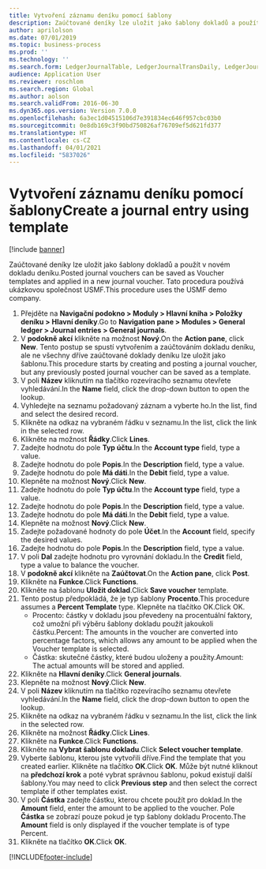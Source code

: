 ```yaml
---
title: Vytvoření záznamu deníku pomocí šablony
description: Zaúčtované deníky lze uložit jako šablony dokladů a použít v novém dokladu deníku.
author: aprilolson
ms.date: 07/01/2019
ms.topic: business-process
ms.prod: ''
ms.technology: ''
ms.search.form: LedgerJournalTable, LedgerJournalTransDaily, LedgerJournalTransVoucherTemplate
audience: Application User
ms.reviewer: roschlom
ms.search.region: Global
ms.author: aolson
ms.search.validFrom: 2016-06-30
ms.dyn365.ops.version: Version 7.0.0
ms.openlocfilehash: 6a3ec1d04515106d7e391834ec646f957cbc03b0
ms.sourcegitcommit: 0e8db169c3f90bd750826af76709ef5d621fd377
ms.translationtype: HT
ms.contentlocale: cs-CZ
ms.lasthandoff: 04/01/2021
ms.locfileid: "5837026"
---
```

# <a name="create-a-journal-entry-using-template"></a><span data-ttu-id="0168d-103">Vytvoření záznamu deníku pomocí šablony</span><span class="sxs-lookup"><span data-stu-id="0168d-103">Create a journal entry using template</span></span>

[!include [banner](../../includes/banner.md)]

<span data-ttu-id="0168d-104">Zaúčtované deníky lze uložit jako šablony dokladů a použít v novém dokladu deníku.</span><span class="sxs-lookup"><span data-stu-id="0168d-104">Posted journal vouchers can be saved as Voucher templates and applied in a new journal voucher.</span></span> <span data-ttu-id="0168d-105">Tato procedura používá ukázkovou společnost USMF.</span><span class="sxs-lookup"><span data-stu-id="0168d-105">This procedure uses the USMF demo company.</span></span>

1. <span data-ttu-id="0168d-106">Přejděte na **Navigační podokno > Moduly > Hlavní kniha > Položky deníku > Hlavní deníky**.</span><span class="sxs-lookup"><span data-stu-id="0168d-106">Go to **Navigation pane > Modules > General ledger > Journal entries > General journals**.</span></span>
2. <span data-ttu-id="0168d-107">V **podokně akcí** klikněte na možnost **Nový**.</span><span class="sxs-lookup"><span data-stu-id="0168d-107">On the **Action pane**, click **New**.</span></span> <span data-ttu-id="0168d-108">Tento postup se spustí vytvořením a zaúčtováním dokladu deníku, ale ne všechny dříve zaúčtované doklady deníku lze uložit jako šablonu.</span><span class="sxs-lookup"><span data-stu-id="0168d-108">This procedure starts by creating and posting a journal voucher, but any previously posted journal voucher can be saved as a template.</span></span>  
3. <span data-ttu-id="0168d-109">V poli **Název** kliknutím na tlačítko rozevíracího seznamu otevřete vyhledávání.</span><span class="sxs-lookup"><span data-stu-id="0168d-109">In the **Name** field, click the drop-down button to open the lookup.</span></span>
4. <span data-ttu-id="0168d-110">Vyhledejte na seznamu požadovaný záznam a vyberte ho.</span><span class="sxs-lookup"><span data-stu-id="0168d-110">In the list, find and select the desired record.</span></span>
5. <span data-ttu-id="0168d-111">Klikněte na odkaz na vybraném řádku v seznamu.</span><span class="sxs-lookup"><span data-stu-id="0168d-111">In the list, click the link in the selected row.</span></span>
6. <span data-ttu-id="0168d-112">Klikněte na možnost **Řádky**.</span><span class="sxs-lookup"><span data-stu-id="0168d-112">Click **Lines**.</span></span>
7. <span data-ttu-id="0168d-113">Zadejte hodnotu do pole **Typ účtu**.</span><span class="sxs-lookup"><span data-stu-id="0168d-113">In the **Account type** field, type a value.</span></span>
8. <span data-ttu-id="0168d-114">Zadejte hodnotu do pole **Popis**.</span><span class="sxs-lookup"><span data-stu-id="0168d-114">In the **Description** field, type a value.</span></span>
9. <span data-ttu-id="0168d-115">Zadejte hodnotu do pole **Má dáti**.</span><span class="sxs-lookup"><span data-stu-id="0168d-115">In the **Debit** field, type a value.</span></span>
10. <span data-ttu-id="0168d-116">Klepněte na možnost **Nový**.</span><span class="sxs-lookup"><span data-stu-id="0168d-116">Click **New**.</span></span>
11. <span data-ttu-id="0168d-117">Zadejte hodnotu do pole **Typ účtu**.</span><span class="sxs-lookup"><span data-stu-id="0168d-117">In the **Account type** field, type a value.</span></span>
12. <span data-ttu-id="0168d-118">Zadejte hodnotu do pole **Popis**.</span><span class="sxs-lookup"><span data-stu-id="0168d-118">In the **Description** field, type a value.</span></span>
13. <span data-ttu-id="0168d-119">Zadejte hodnotu do pole **Má dáti**.</span><span class="sxs-lookup"><span data-stu-id="0168d-119">In the **Debit** field, type a value.</span></span>
14. <span data-ttu-id="0168d-120">Klepněte na možnost **Nový**.</span><span class="sxs-lookup"><span data-stu-id="0168d-120">Click **New**.</span></span>
14. <span data-ttu-id="0168d-121">Zadejte požadované hodnoty do pole **Účet**.</span><span class="sxs-lookup"><span data-stu-id="0168d-121">In the **Account** field, specify the desired values.</span></span>
15. <span data-ttu-id="0168d-122">Zadejte hodnotu do pole **Popis**.</span><span class="sxs-lookup"><span data-stu-id="0168d-122">In the **Description** field, type a value.</span></span>
16. <span data-ttu-id="0168d-123">V poli **Dal** zadejte hodnotu pro vyrovnání dokladu.</span><span class="sxs-lookup"><span data-stu-id="0168d-123">In the **Credit** field, type a value to balance the voucher.</span></span>
17. <span data-ttu-id="0168d-124">V **podokně akcí** klikněte na **Zaúčtovat**.</span><span class="sxs-lookup"><span data-stu-id="0168d-124">On the **Action pane**, click **Post**.</span></span>
18. <span data-ttu-id="0168d-125">Klikněte na **Funkce**.</span><span class="sxs-lookup"><span data-stu-id="0168d-125">Click **Functions**.</span></span>
19. <span data-ttu-id="0168d-126">Klikněte na šablonu **Uložit doklad**.</span><span class="sxs-lookup"><span data-stu-id="0168d-126">Click **Save voucher** template.</span></span>
20. <span data-ttu-id="0168d-127">Tento postup předpokládá, že je typ šablony **Procento**.</span><span class="sxs-lookup"><span data-stu-id="0168d-127">This procedure assumes a **Percent Template** type.</span></span> <span data-ttu-id="0168d-128">Klepněte na tlačítko OK.</span><span class="sxs-lookup"><span data-stu-id="0168d-128">Click OK.</span></span>
    - <span data-ttu-id="0168d-129">Procento: částky v dokladu jsou převedeny na procentuální faktory, což umožní při výběru šablony dokladu použít jakoukoli částku.</span><span class="sxs-lookup"><span data-stu-id="0168d-129">Percent: The amounts in the voucher are converted into percentage factors, which allows any amount to be applied when the Voucher template is selected.</span></span>
    - <span data-ttu-id="0168d-130">Částka: skutečné částky, které budou uloženy a použity.</span><span class="sxs-lookup"><span data-stu-id="0168d-130">Amount: The actual amounts will be stored and applied.</span></span>  
21. <span data-ttu-id="0168d-131">Klikněte na **Hlavní deníky**.</span><span class="sxs-lookup"><span data-stu-id="0168d-131">Click **General journals**.</span></span>
22. <span data-ttu-id="0168d-132">Klepněte na možnost **Nový**.</span><span class="sxs-lookup"><span data-stu-id="0168d-132">Click **New**.</span></span>
23. <span data-ttu-id="0168d-133">V poli **Název** kliknutím na tlačítko rozevíracího seznamu otevřete vyhledávání.</span><span class="sxs-lookup"><span data-stu-id="0168d-133">In the **Name** field, click the drop-down button to open the lookup.</span></span>
24. <span data-ttu-id="0168d-134">Klikněte na odkaz na vybraném řádku v seznamu.</span><span class="sxs-lookup"><span data-stu-id="0168d-134">In the list, click the link in the selected row.</span></span>
25. <span data-ttu-id="0168d-135">Klikněte na možnost **Řádky**.</span><span class="sxs-lookup"><span data-stu-id="0168d-135">Click **Lines**.</span></span>
26. <span data-ttu-id="0168d-136">Klikněte na **Funkce**.</span><span class="sxs-lookup"><span data-stu-id="0168d-136">Click **Functions**.</span></span>
27. <span data-ttu-id="0168d-137">Klikněte na **Vybrat šablonu dokladu**.</span><span class="sxs-lookup"><span data-stu-id="0168d-137">Click **Select voucher template**.</span></span>
28. <span data-ttu-id="0168d-138">Vyberte šablonu, kterou jste vytvořili dříve.</span><span class="sxs-lookup"><span data-stu-id="0168d-138">Find the template that you created earlier.</span></span> <span data-ttu-id="0168d-139">Klikněte na tlačítko **OK**.</span><span class="sxs-lookup"><span data-stu-id="0168d-139">Click **OK**.</span></span> <span data-ttu-id="0168d-140">Může být nutné kliknout na **předchozí krok** a poté vybrat správnou šablonu, pokud existují další šablony.</span><span class="sxs-lookup"><span data-stu-id="0168d-140">You may need to click **Previous step** and then select the correct template if other templates exist.</span></span>  
29. <span data-ttu-id="0168d-141">V poli **Částka** zadejte částku, kterou chcete použít pro doklad.</span><span class="sxs-lookup"><span data-stu-id="0168d-141">In the **Amount** field, enter the amount to be applied to the voucher.</span></span> <span data-ttu-id="0168d-142">Pole **Částka** se zobrazí pouze pokud je typ šablony dokladu Procento.</span><span class="sxs-lookup"><span data-stu-id="0168d-142">The **Amount** field is only displayed if the voucher template is of type Percent.</span></span>  
30. <span data-ttu-id="0168d-143">Klikněte na tlačítko **OK**.</span><span class="sxs-lookup"><span data-stu-id="0168d-143">Click **OK**.</span></span>



[!INCLUDE[footer-include](../../../includes/footer-banner.md)]